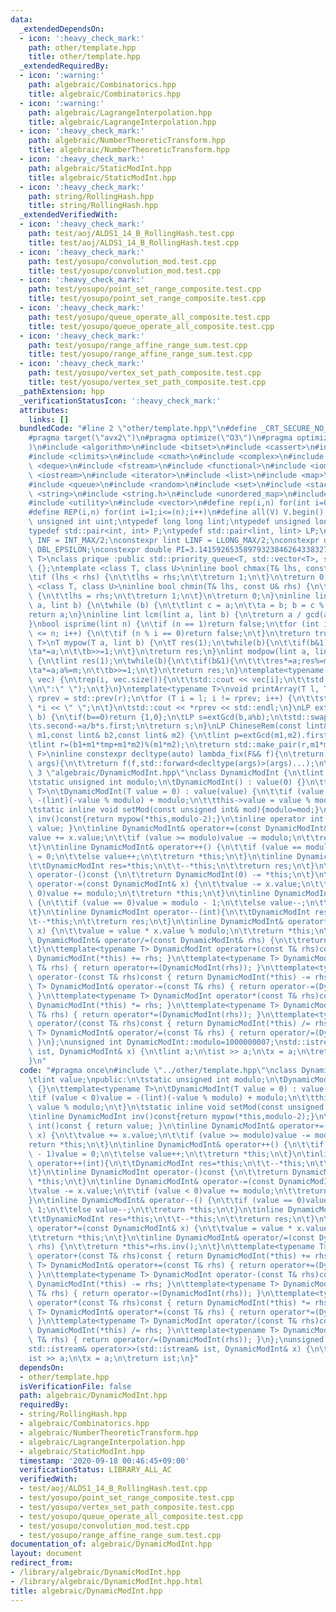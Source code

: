 ```yaml
---
data:
  _extendedDependsOn:
  - icon: ':heavy_check_mark:'
    path: other/template.hpp
    title: other/template.hpp
  _extendedRequiredBy:
  - icon: ':warning:'
    path: algebraic/Combinatorics.hpp
    title: algebraic/Combinatorics.hpp
  - icon: ':warning:'
    path: algebraic/LagrangeInterpolation.hpp
    title: algebraic/LagrangeInterpolation.hpp
  - icon: ':heavy_check_mark:'
    path: algebraic/NumberTheoreticTransform.hpp
    title: algebraic/NumberTheoreticTransform.hpp
  - icon: ':heavy_check_mark:'
    path: algebraic/StaticModInt.hpp
    title: algebraic/StaticModInt.hpp
  - icon: ':heavy_check_mark:'
    path: string/RollingHash.hpp
    title: string/RollingHash.hpp
  _extendedVerifiedWith:
  - icon: ':heavy_check_mark:'
    path: test/aoj/ALDS1_14_B_RollingHash.test.cpp
    title: test/aoj/ALDS1_14_B_RollingHash.test.cpp
  - icon: ':heavy_check_mark:'
    path: test/yosupo/convolution_mod.test.cpp
    title: test/yosupo/convolution_mod.test.cpp
  - icon: ':heavy_check_mark:'
    path: test/yosupo/point_set_range_composite.test.cpp
    title: test/yosupo/point_set_range_composite.test.cpp
  - icon: ':heavy_check_mark:'
    path: test/yosupo/queue_operate_all_composite.test.cpp
    title: test/yosupo/queue_operate_all_composite.test.cpp
  - icon: ':heavy_check_mark:'
    path: test/yosupo/range_affine_range_sum.test.cpp
    title: test/yosupo/range_affine_range_sum.test.cpp
  - icon: ':heavy_check_mark:'
    path: test/yosupo/vertex_set_path_composite.test.cpp
    title: test/yosupo/vertex_set_path_composite.test.cpp
  _pathExtension: hpp
  _verificationStatusIcon: ':heavy_check_mark:'
  attributes:
    links: []
  bundledCode: "#line 2 \"other/template.hpp\"\n#define _CRT_SECURE_NO_WARNINGS\n\
    #pragma target(\"avx2\")\n#pragma optimize(\"O3\")\n#pragma optimize(\"unroll-loops\"\
    )\n#include <algorithm>\n#include <bitset>\n#include <cassert>\n#include <cfloat>\n\
    #include <climits>\n#include <cmath>\n#include <complex>\n#include <ctime>\n#include\
    \ <deque>\n#include <fstream>\n#include <functional>\n#include <iomanip>\n#include\
    \ <iostream>\n#include <iterator>\n#include <list>\n#include <map>\n#include <memory>\n\
    #include <queue>\n#include <random>\n#include <set>\n#include <stack>\n#include\
    \ <string>\n#include <string.h>\n#include <unordered_map>\n#include <unordered_set>\n\
    #include <utility>\n#include <vector>\n#define rep(i,n) for(int i=0;i<(n);i++)\n\
    #define REP(i,n) for(int i=1;i<=(n);i++)\n#define all(V) V.begin(),V.end()\ntypedef\
    \ unsigned int uint;\ntypedef long long lint;\ntypedef unsigned long long ulint;\n\
    typedef std::pair<int, int> P;\ntypedef std::pair<lint, lint> LP;\nconstexpr int\
    \ INF = INT_MAX/2;\nconstexpr lint LINF = LLONG_MAX/2;\nconstexpr double eps =\
    \ DBL_EPSILON;\nconstexpr double PI=3.141592653589793238462643383279;\ntemplate<class\
    \ T>\nclass prique :public std::priority_queue<T, std::vector<T>, std::greater<T>>\
    \ {};\ntemplate <class T, class U>\ninline bool chmax(T& lhs, const U& rhs) {\n\
    \tif (lhs < rhs) {\n\t\tlhs = rhs;\n\t\treturn 1;\n\t}\n\treturn 0;\n}\ntemplate\
    \ <class T, class U>\ninline bool chmin(T& lhs, const U& rhs) {\n\tif (lhs > rhs)\
    \ {\n\t\tlhs = rhs;\n\t\treturn 1;\n\t}\n\treturn 0;\n}\ninline lint gcd(lint\
    \ a, lint b) {\n\twhile (b) {\n\t\tlint c = a;\n\t\ta = b; b = c % b;\n\t}\n\t\
    return a;\n}\ninline lint lcm(lint a, lint b) {\n\treturn a / gcd(a, b) * b;\n\
    }\nbool isprime(lint n) {\n\tif (n == 1)return false;\n\tfor (int i = 2; i * i\
    \ <= n; i++) {\n\t\tif (n % i == 0)return false;\n\t}\n\treturn true;\n}\ntemplate<typename\
    \ T>\nT mypow(T a, lint b) {\n\tT res(1);\n\twhile(b){\n\t\tif(b&1)res*=a;\n\t\
    \ta*=a;\n\t\tb>>=1;\n\t}\n\treturn res;\n}\nlint modpow(lint a, lint b, lint m)\
    \ {\n\tlint res(1);\n\twhile(b){\n\t\tif(b&1){\n\t\t\tres*=a;res%=m;\n\t\t}\n\t\
    \ta*=a;a%=m;\n\t\tb>>=1;\n\t}\n\treturn res;\n}\ntemplate<typename T>\nvoid printArray(std::vector<T>&\
    \ vec) {\n\trep(i, vec.size()){\n\t\tstd::cout << vec[i];\n\t\tstd::cout<<(i==(int)vec.size()-1?\"\
    \\n\":\" \");\n\t}\n}\ntemplate<typename T>\nvoid printArray(T l, T r) {\n\tT\
    \ rprev = std::prev(r);\n\tfor (T i = l; i != rprev; i++) {\n\t\tstd::cout <<\
    \ *i << \" \";\n\t}\n\tstd::cout << *rprev << std::endl;\n}\nLP extGcd(lint a,lint\
    \ b) {\n\tif(b==0)return {1,0};\n\tLP s=extGcd(b,a%b);\n\tstd::swap(s.first,s.second);\n\
    \ts.second-=a/b*s.first;\n\treturn s;\n}\nLP ChineseRem(const lint& b1,const lint&\
    \ m1,const lint& b2,const lint& m2) {\n\tlint p=extGcd(m1,m2).first;\n\tlint tmp=(b2-b1)*p%m2;\n\
    \tlint r=(b1+m1*tmp+m1*m2)%(m1*m2);\n\treturn std::make_pair(r,m1*m2);\n}\ntemplate<typename\
    \ F>\ninline constexpr decltype(auto) lambda_fix(F&& f){\n\treturn [f=std::forward<F>(f)](auto&&...\
    \ args){\n\t\treturn f(f,std::forward<decltype(args)>(args)...);\n\t};\n}\n#line\
    \ 3 \"algebraic/DynamicModInt.hpp\"\nclass DynamicModInt {\n\tlint value;\npublic:\n\
    \tstatic unsigned int modulo;\n\tDynamicModInt() : value(0) {}\n\ttemplate<typename\
    \ T>\n\tDynamicModInt(T value = 0) : value(value) {\n\t\tif (value < 0)value =\
    \ -(lint)(-value % modulo) + modulo;\n\t\tthis->value = value % modulo;\n\t}\n\
    \tstatic inline void setMod(const unsigned int& mod){modulo=mod;}\n\tinline DynamicModInt\
    \ inv()const{return mypow(*this,modulo-2);}\n\tinline operator int()const { return\
    \ value; }\n\tinline DynamicModInt& operator+=(const DynamicModInt& x) {\n\t\t\
    value += x.value;\n\t\tif (value >= modulo)value -= modulo;\n\t\treturn *this;\n\
    \t}\n\tinline DynamicModInt& operator++() {\n\t\tif (value == modulo - 1)value\
    \ = 0;\n\t\telse value++;\n\t\treturn *this;\n\t}\n\tinline DynamicModInt operator++(int){\n\
    \t\tDynamicModInt res=*this;\n\t\t--*this;\n\t\treturn res;\n\t}\n\tinline DynamicModInt\
    \ operator-()const {\n\t\treturn DynamicModInt(0) -= *this;\n\t}\n\tinline DynamicModInt&\
    \ operator-=(const DynamicModInt& x) {\n\t\tvalue -= x.value;\n\t\tif (value <\
    \ 0)value += modulo;\n\t\treturn *this;\n\t}\n\tinline DynamicModInt& operator--()\
    \ {\n\t\tif (value == 0)value = modulo - 1;\n\t\telse value--;\n\t\treturn *this;\n\
    \t}\n\tinline DynamicModInt operator--(int){\n\t\tDynamicModInt res=*this;\n\t\
    \t--*this;\n\t\treturn res;\n\t}\n\tinline DynamicModInt& operator*=(const DynamicModInt&\
    \ x) {\n\t\tvalue = value * x.value % modulo;\n\t\treturn *this;\n\t}\n\tinline\
    \ DynamicModInt& operator/=(const DynamicModInt& rhs) {\n\t\treturn *this*=rhs.inv();\n\
    \t}\n\ttemplate<typename T> DynamicModInt operator+(const T& rhs)const { return\
    \ DynamicModInt(*this) += rhs; }\n\ttemplate<typename T> DynamicModInt& operator+=(const\
    \ T& rhs) { return operator+=(DynamicModInt(rhs)); }\n\ttemplate<typename T> DynamicModInt\
    \ operator-(const T& rhs)const { return DynamicModInt(*this) -= rhs; }\n\ttemplate<typename\
    \ T> DynamicModInt& operator-=(const T& rhs) { return operator-=(DynamicModInt(rhs));\
    \ }\n\ttemplate<typename T> DynamicModInt operator*(const T& rhs)const { return\
    \ DynamicModInt(*this) *= rhs; }\n\ttemplate<typename T> DynamicModInt& operator*=(const\
    \ T& rhs) { return operator*=(DynamicModInt(rhs)); }\n\ttemplate<typename T> DynamicModInt\
    \ operator/(const T& rhs)const { return DynamicModInt(*this) /= rhs; }\n\ttemplate<typename\
    \ T> DynamicModInt& operator/=(const T& rhs) { return operator/=(DynamicModInt(rhs));\
    \ }\n};\nunsigned int DynamicModInt::modulo=1000000007;\nstd::istream& operator>>(std::istream&\
    \ ist, DynamicModInt& x) {\n\tlint a;\n\tist >> a;\n\tx = a;\n\treturn ist;\n\
    }\n"
  code: "#pragma once\n#include \"../other/template.hpp\"\nclass DynamicModInt {\n\
    \tlint value;\npublic:\n\tstatic unsigned int modulo;\n\tDynamicModInt() : value(0)\
    \ {}\n\ttemplate<typename T>\n\tDynamicModInt(T value = 0) : value(value) {\n\t\
    \tif (value < 0)value = -(lint)(-value % modulo) + modulo;\n\t\tthis->value =\
    \ value % modulo;\n\t}\n\tstatic inline void setMod(const unsigned int& mod){modulo=mod;}\n\
    \tinline DynamicModInt inv()const{return mypow(*this,modulo-2);}\n\tinline operator\
    \ int()const { return value; }\n\tinline DynamicModInt& operator+=(const DynamicModInt&\
    \ x) {\n\t\tvalue += x.value;\n\t\tif (value >= modulo)value -= modulo;\n\t\t\
    return *this;\n\t}\n\tinline DynamicModInt& operator++() {\n\t\tif (value == modulo\
    \ - 1)value = 0;\n\t\telse value++;\n\t\treturn *this;\n\t}\n\tinline DynamicModInt\
    \ operator++(int){\n\t\tDynamicModInt res=*this;\n\t\t--*this;\n\t\treturn res;\n\
    \t}\n\tinline DynamicModInt operator-()const {\n\t\treturn DynamicModInt(0) -=\
    \ *this;\n\t}\n\tinline DynamicModInt& operator-=(const DynamicModInt& x) {\n\t\
    \tvalue -= x.value;\n\t\tif (value < 0)value += modulo;\n\t\treturn *this;\n\t\
    }\n\tinline DynamicModInt& operator--() {\n\t\tif (value == 0)value = modulo -\
    \ 1;\n\t\telse value--;\n\t\treturn *this;\n\t}\n\tinline DynamicModInt operator--(int){\n\
    \t\tDynamicModInt res=*this;\n\t\t--*this;\n\t\treturn res;\n\t}\n\tinline DynamicModInt&\
    \ operator*=(const DynamicModInt& x) {\n\t\tvalue = value * x.value % modulo;\n\
    \t\treturn *this;\n\t}\n\tinline DynamicModInt& operator/=(const DynamicModInt&\
    \ rhs) {\n\t\treturn *this*=rhs.inv();\n\t}\n\ttemplate<typename T> DynamicModInt\
    \ operator+(const T& rhs)const { return DynamicModInt(*this) += rhs; }\n\ttemplate<typename\
    \ T> DynamicModInt& operator+=(const T& rhs) { return operator+=(DynamicModInt(rhs));\
    \ }\n\ttemplate<typename T> DynamicModInt operator-(const T& rhs)const { return\
    \ DynamicModInt(*this) -= rhs; }\n\ttemplate<typename T> DynamicModInt& operator-=(const\
    \ T& rhs) { return operator-=(DynamicModInt(rhs)); }\n\ttemplate<typename T> DynamicModInt\
    \ operator*(const T& rhs)const { return DynamicModInt(*this) *= rhs; }\n\ttemplate<typename\
    \ T> DynamicModInt& operator*=(const T& rhs) { return operator*=(DynamicModInt(rhs));\
    \ }\n\ttemplate<typename T> DynamicModInt operator/(const T& rhs)const { return\
    \ DynamicModInt(*this) /= rhs; }\n\ttemplate<typename T> DynamicModInt& operator/=(const\
    \ T& rhs) { return operator/=(DynamicModInt(rhs)); }\n};\nunsigned int DynamicModInt::modulo=1000000007;\n\
    std::istream& operator>>(std::istream& ist, DynamicModInt& x) {\n\tlint a;\n\t\
    ist >> a;\n\tx = a;\n\treturn ist;\n}"
  dependsOn:
  - other/template.hpp
  isVerificationFile: false
  path: algebraic/DynamicModInt.hpp
  requiredBy:
  - string/RollingHash.hpp
  - algebraic/Combinatorics.hpp
  - algebraic/NumberTheoreticTransform.hpp
  - algebraic/LagrangeInterpolation.hpp
  - algebraic/StaticModInt.hpp
  timestamp: '2020-09-18 00:46:45+09:00'
  verificationStatus: LIBRARY_ALL_AC
  verifiedWith:
  - test/aoj/ALDS1_14_B_RollingHash.test.cpp
  - test/yosupo/point_set_range_composite.test.cpp
  - test/yosupo/vertex_set_path_composite.test.cpp
  - test/yosupo/queue_operate_all_composite.test.cpp
  - test/yosupo/convolution_mod.test.cpp
  - test/yosupo/range_affine_range_sum.test.cpp
documentation_of: algebraic/DynamicModInt.hpp
layout: document
redirect_from:
- /library/algebraic/DynamicModInt.hpp
- /library/algebraic/DynamicModInt.hpp.html
title: algebraic/DynamicModInt.hpp
---
```

